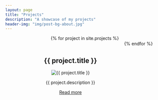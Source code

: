 ```yaml
---
layout: page
title: "Projects"
description: "A showcase of my projects"
header-img: "img/post-bg-about.jpg"
---
```


<style>
.projects-container {
  display: flex;
  flex-wrap: wrap;
  justify-content: center;
}
.project-item {
  width: 300px;
  margin: 20px;
  text-align: center;
}
.project-item img {
  max-width: 100%;
  height: auto;
}
</style>

<div class="projects-container">
  {% for project in site.projects %}
    <div class="project-item">
      <h2>{{ project.title }}</h2>
      <img src="{{ project.image }}" alt="{{ project.title }}">
      <p>{{ project.description }}</p>
      <a href="{{ project.url }}">Read more</a>
    </div>
  {% endfor %}
</div>